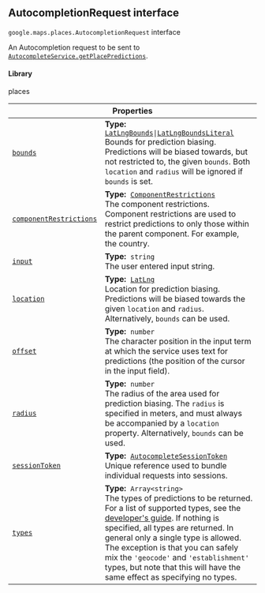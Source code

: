 
<h2 id="AutocompletionRequest">AutocompletionRequest interface</h2>
<p>
<code><span itemprop="path">google.maps.places</span>.<span itemprop="name">AutocompletionRequest</span></code>
interface
</p>
<p>An Autocompletion request to be sent to <code><a href="https://developers.google.com/maps/documentation/javascript/reference/places-autocomplete-service#AutocompleteService.getPlacePredictions">AutocompleteService.getPlacePredictions</a></code>.</p>
<h4>Library</h4>
<p>places</p>
<div class="devsite-table-wrapper"><table class="properties responsive" summary="interface AutocompletionRequest - Properties">
<thead>
<tr><th colspan="2">Properties</th>
</tr></thead>
<tbody>
<tr id="AutocompletionRequest.bounds">
<td itemprop="property"><code><a class="secret-link" href="#AutocompletionRequest.bounds"><span>bounds</span></a></code></td>
<td><div><strong>Type:</strong>&nbsp; <code><a href="LatLngBounds.md">LatLngBounds</a>|<a href="LatLngBoundsLiteral.md">LatLngBoundsLiteral</a></code></div>
<div class="desc">Bounds for prediction biasing. Predictions will be biased towards, but not restricted to, the given <code>bounds</code>. Both <code>location</code> and <code>radius</code> will be ignored if <code>bounds</code> is set.</div></td>
</tr>
<tr id="AutocompletionRequest.componentRestrictions">
<td itemprop="property"><code><a class="secret-link" href="#AutocompletionRequest.componentRestrictions"><span>componentRestrictions</span></a></code></td>
<td><div><strong>Type:</strong>&nbsp; <code><a href="ComponentRestrictions.md">ComponentRestrictions</a></code></div>
<div class="desc">The component restrictions. Component restrictions are used to restrict predictions to only those within the parent component. For example, the country.</div></td>
</tr>
<tr id="AutocompletionRequest.input">
<td itemprop="property"><code><a class="secret-link" href="#AutocompletionRequest.input"><span>input</span></a></code></td>
<td><div><strong>Type:</strong>&nbsp; <code>string</code></div>
<div class="desc">The user entered input string.</div></td>
</tr>
<tr id="AutocompletionRequest.location">
<td itemprop="property"><code><a class="secret-link" href="#AutocompletionRequest.location"><span>location</span></a></code></td>
<td><div><strong>Type:</strong>&nbsp; <code><a href="LatLng.md">LatLng</a></code></div>
<div class="desc">Location for prediction biasing. Predictions will be biased towards the given <code>location</code> and <code>radius</code>. Alternatively, <code>bounds</code> can be used.</div></td>
</tr>
<tr id="AutocompletionRequest.offset">
<td itemprop="property"><code><a class="secret-link" href="#AutocompletionRequest.offset"><span>offset</span></a></code></td>
<td><div><strong>Type:</strong>&nbsp; <code>number</code></div>
<div class="desc">The character position in the input term at which the service uses text for predictions (the position of the cursor in the input field).</div></td>
</tr>
<tr id="AutocompletionRequest.radius">
<td itemprop="property"><code><a class="secret-link" href="#AutocompletionRequest.radius"><span>radius</span></a></code></td>
<td><div><strong>Type:</strong>&nbsp; <code>number</code></div>
<div class="desc">The radius of the area used for prediction biasing. The <code>radius</code> is specified in meters, and must always be accompanied by a <code>location</code> property. Alternatively, <code>bounds</code> can be used.</div></td>
</tr>
<tr id="AutocompletionRequest.sessionToken">
<td itemprop="property"><code><a class="secret-link" href="#AutocompletionRequest.sessionToken"><span>sessionToken</span></a></code></td>
<td><div><strong>Type:</strong>&nbsp; <code><a href="AutocompleteSessionToken.md">AutocompleteSessionToken</a></code></div>
<div class="desc">Unique reference used to bundle individual requests into sessions.</div></td>
</tr>
<tr id="AutocompletionRequest.types">
<td itemprop="property"><code><a class="secret-link" href="#AutocompletionRequest.types"><span>types</span></a></code></td>
<td><div><strong>Type:</strong>&nbsp; <code>Array&lt;string&gt;</code></div>
<div class="desc">The types of predictions to be returned. For a list of supported types, see the <a href="https://developers.google.com/places/supported_types#table3"> developer's guide</a>. If nothing is specified, all types are returned. In general only a single type is allowed. The exception is that you can safely mix the <code>'geocode'</code> and <code>'establishment'</code> types, but note that this will have the same effect as specifying no types.</div></td>
</tr>
</tbody>
</table></div>
<script src="replace_links.js"></script>
